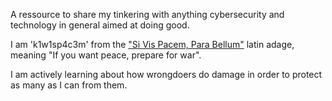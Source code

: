 A ressource to share my tinkering with anything cybersecurity and technology in general aimed at doing good.

I am 'k1w1sp4c3m' from the ["Si Vis Pacem, Para Bellum"](https://en.wikipedia.org/wiki/Si_vis_pacem,_para_bellum) latin adage, meaning "If you want peace, prepare for war".

I am actively learning about how wrongdoers do damage in order to protect as many as I can from them.
